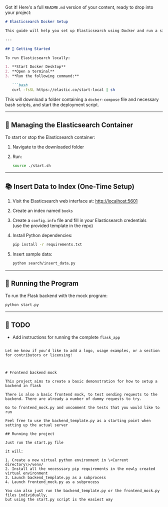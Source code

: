 Got it! Here's a full `README.md` version of your content, ready to drop into your project:

```markdown
# Elasticsearch Docker Setup

This guide will help you set up Elasticsearch using Docker and run a simple Flask backend that interacts with it.

---

## 🚀 Getting Started

To run Elasticsearch locally:

1. **Start Docker Desktop**
2. **Open a terminal**
3. **Run the following command:**

   ```bash
   curl -fsSL https://elastic.co/start-local | sh
   ```

This will download a folder containing a `docker-compose` file and necessary bash scripts, and start the deployment script.

---

## 🧰 Managing the Elasticsearch Container

To start or stop the Elasticsearch container:

1. Navigate to the downloaded folder
2. Run:

   ```bash
   source ./start.sh
   ```

---

## 📚 Insert Data to Index (One-Time Setup)

1. Visit the Elasticsearch web interface at: [http://localhost:5601](http://localhost:5601)
2. Create an index named `books`
3. Create a `config.info` file and fill in your Elasticsearch credentials  
   (use the provided template in the repo)
4. Install Python dependencies:

   ```bash
   pip install -r requirements.txt
   ```

5. Insert sample data:

   ```bash
   python search/insert_data.py
   ```

---

## 🧪 Running the Program

To run the Flask backend with the mock program:

```bash
python start.py
```

---

## 🔧 TODO

- Add instructions for running the complete `flask_app`
```

Let me know if you'd like to add a logo, usage examples, or a section for contributors or licensing!



# Frontend backend mock

This project aims to create a basic demonstration for how to setup a backend in flask

There is also a basic frontend mock, to test sending requests to the backend. There are already a number of dummy requests to try.

Go to frontend_mock.py and uncomment the tests that you would like to run

Feel free to use the backend_template.py as a starting point when setting up the actual server

## Running the project

Just run the start.py file

it will:

1. Create a new virtual python environment in \<Current directory\>/venv/
2. Install all the necesssary pip requirements in the newly created virtual environment
3. Launch backend_template.py as a subprocess
4. Launch frontend_mock.py as a subprocess

You can also just run the backend_template.py or the frontend_mock.py files individually,
but using the start.py script is the easiest way
